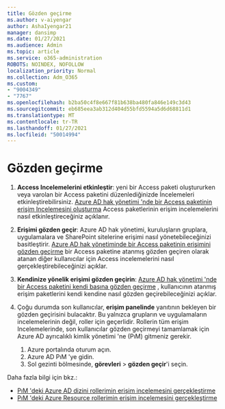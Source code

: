 ```yaml
---
title: Gözden geçirme
ms.author: v-aiyengar
author: AshaIyengar21
manager: dansimp
ms.date: 01/27/2021
ms.audience: Admin
ms.topic: article
ms.service: o365-administration
ROBOTS: NOINDEX, NOFOLLOW
localization_priority: Normal
ms.collection: Adm_O365
ms.custom:
- "9004349"
- "7767"
ms.openlocfilehash: b2ba50c4f8e667f81b638ba480fa846e149c3d43
ms.sourcegitcommit: eb685eea3ab312d404d55bfd5594a5d6d68811d1
ms.translationtype: MT
ms.contentlocale: tr-TR
ms.lasthandoff: 01/27/2021
ms.locfileid: "50014994"
---
```

# <a name="access-reviews"></a>Gözden geçirme

1. **Access Incelemelerini etkinleştir**: yeni bir Access paketi oluştururken veya varolan bir Access paketini düzenlediğinizde İncelemeleri etkinleştirebilirsiniz. [Azure AD hak yönetimi 'nde bir Access paketinin erişim Incelemesini oluşturma](https://docs.microsoft.com/azure/active-directory/governance/entitlement-management-access-reviews-create) Access paketlerinin erişim incelemelerini nasıl etkinleştireceğiniz açıklanır.

1. **Erişimi gözden geçir**: Azure AD hak yönetimi, kuruluşların gruplara, uygulamalara ve SharePoint sitelerine erişimi nasıl yönetebileceğinizi basitleştirir. [Azure AD hak yönetiminde bir Access paketinin erişimini gözden geçirme](https://docs.microsoft.com/azure/active-directory/governance/entitlement-management-access-reviews-create) bir Access paketine atanmış gözden geçiren olarak atanan diğer kullanıcılar için Access incelemelerini nasıl gerçekleştirebileceğinizi açıklar.

1. **Kendinize yönelik erişimi gözden geçirin**: [Azure AD hak yönetimi 'nde bir Access paketini kendi başına gözden geçirme](https://docs.microsoft.com/azure/active-directory/governance/entitlement-management-access-reviews-self-review) , kullanıcının atanmış erişim paketlerini kendi kendine nasıl gözden geçirebileceğinizi açıklar.

1. Çoğu durumda son kullanıcılar, **erişim panelinde** yanıtının bekleyen bir gözden geçirisini bulacaktır. Bu yalnızca grupların ve uygulamaların incelemelerinin değil, roller için geçerlidir. Rollerin tüm erişim Incelemelerinde, son kullanıcılar gözden geçirmeyi tamamlamak için Azure AD ayrıcalıklı kimlik yönetimi 'ne (PıM) gitmeniz gerekir.

    1. Azure portalında oturum açın.
    2. Azure AD PıM 'ye gidin.
    3. Sol gezinti bölmesinde, **görevleri**  >  **gözden geçir**'i seçin.
    
Daha fazla bilgi için bkz.:

- [PıM 'deki Azure AD dizini rollerimin erişim incelemesini gerçekleştirme ](https://docs.microsoft.com/azure/active-directory/privileged-identity-management/pim-how-to-perform-security-review/)
- [PıM 'deki Azure Resource rollerimin erişim incelemesini gerçekleştirme](https://docs.microsoft.com/azure/active-directory/privileged-identity-management/pim-resource-roles-perform-access-review/)